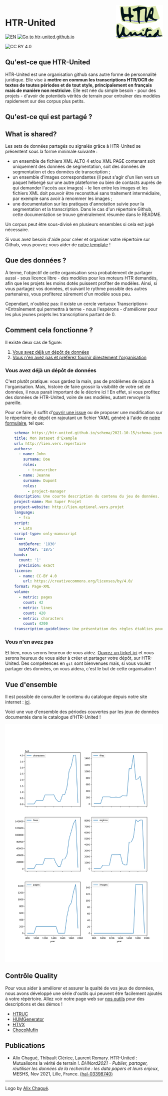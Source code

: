 <img src="https://raw.githubusercontent.com/HTR-United/htr-united.github.io/master/assets/images/logo_htr-united.png" width=150 align=right>

HTR-United
=========

[![EN](https://img.shields.io/badge/click%20to%20see%20in-EN-informational)](./README.md) [![Go to htr-united.github.io](https://img.shields.io/badge/Website-htr--united.github.io-green)](https://htr-united.github.io) 

![CC BY 4.0](https://img.shields.io/badge/license-CC--BY-lightgrey)

## Qu'est-ce que HTR-United

HTR-United est une organisation github sans autre forme de personnalité juridique. Elle vise à **mettre en commun les transcriptions HTR/OCR de textes de toutes périodes et de tout style, principalement en français mais de manière non restricive**. Elle est née du simple besoin - pour des projets - d'avoir de potentiels vérités de terrain pour entraîner des modèles rapidement sur des corpus plus petits.

## Qu'est-ce qui est partagé ?

## What is shared?

Les sets de données partagés ou signalés grâce à HTR-United se présentent sous la forme minimale suivante : 
- un ensemble de fichiers XML ALTO 4 et/ou XML PAGE contenant soit uniquement des données de segmentation, soit des données de segmentation et des données de transcription ;
- un ensemble d'images correspondantes (il peut s'agir d'un lien vers un paquet hébergé sur une autre plateforme ou bien de contacts auprès de qui demander l'accès aux images) - le lien entre les images et les fichiers XML doit pouvoir être reconstitué sans traitement intermédiaire, par exemple sans avoir à renommer les images ;
- une documentation sur les pratiques d'annotation suivie pour la segmentation et la transcription. Dans le cas d'un répertoire Github, cette documentation se trouve généralement résumée dans le README.

Un corpus peut être sous-divisé en plusieurs ensembles si cela est jugé nécessaire. 

Si vous avez besoin d'aide pour créer et organiser votre répertoire sur Github, vous pouvez vous aider de [notre template](https://github.com/HTR-United/template-htr-united-datarepo) !

## Que des données ?

À terme, l'objectif de cette organisation sera probablement de partager aussi - sous licence libre - des modèles pour les moteurs HTR demandés, afin que les projets les moins dotés puissent profiter de modèles. Ainsi, si vous partagez vos données, et suivant le rythme possible des autres partenaires, vous profiterez sûrement d'un modèle sous peu.

Cependant, n'oubliez pas: il existe un cercle vertueux Transcription<->Entraînement qui permettra à terme - nous l'espérons - d'améliorer pour les plus jeunes projets les transcriptions partant de 0.

## Comment cela fonctionne ?

Il existe deux cas de figure:

1. [Vous avez déjà un dépôt de données](#vous-avez-déjà-un-dépôt-de-données)  
2. [Vous n'en avez pas et préférez fournir directement l'organisation](#vous-nen-avez-pas)
    
### Vous avez déjà un dépôt de données

C'est plutôt pratique: vous gardez la main, pas de problèmes de rajout à l'organisation. Mais, histoire de faire grossir la visibilité de votre set de données, il nous parait important de le décrire ici ! En effet, si vous profitez des données de HTR-United, voire de ses modèles, autant renvoyer la pareille. 

Pour ce faire, il suffit d'[ouvrir une issue](https://github.com/HTR-United/htr-united/issues/new) ou de proposer une modification sur le répertoire de dépôt en rajoutant un fichier YAML généré à l'aide de [notre formulaire](https://htr-united.github.io/document-your-data.html), tel que:

```yaml
    schema: https://htr-united.github.io/schema/2021-10-15/schema.json
    title: Mon Dataset d'Exemple
    url: http://lien.vers.repertoire
    authors:
      - name: John
        surname: Doe
        roles:
          - transcriber
      - name: Jeanne
        surname: Dupont
        roles:
          - project-manager
    description: Une courte description du contenu du jeu de données.
    project-name: Mon Super Projet
    project-website: http://lien.optionel.vers.projet
    language:
      - fra
    script:
      - Latn
    script-type: only-manuscript
    time:
      notBefore: '1830'
      notAfter: '1875'
    hands:
      count: '1'
      precision: exact
    license:
      - name: CC-BY 4.0
        url: https://creativecommons.org/licenses/by/4.0/
    format: Page-XML
    volume:
      - metric: pages
        count: 42
      - metric: lines
        count: 420
      - metric: characters
        count: 4200
    transcription-guidelines: Une présentation des règles établies pour la transcription.
```

### Vous n'en avez pas

Et bien, nous serons heureux de vous aidez. [Ouvrez un ticket ici](https://github.com/HTR-United/htr-united/issues/new) et nous serons heureux de vous aider à créer et partager votre dépôt, sur HTR-United. Des compétences en `git` sont bienvenues mais, si vous voulez partager des données, on vous aidera, c'est le but de cette organisation !

## Vue d'ensemble

Il est possible de consulter le contenu du catalogue depuis notre site internet : [ici](https://htr-united.github.io/catalog.html).

Voici une vue d'ensemble des périodes couvertes par les jeux de données documentés dans le catalogue d'HTR-United !

![graph](./graph.png)

## Contrôle Quality

Pour vous aider à améliorer et assurer la qualté de vos jeux de données, nous avons développé une série d'outils qui peuvent être facilement ajoutés à votre répértoire. Allez voir notre page web sur [nos outils](https://htr-united.github.io/tools.html) pour des descriptions et des démos !

- [HTRUC](https://github.com/HTR-United/HTRUC)
- [HUMGenerator](https://github.com/HTR-United/htr-united-metadata-generator)
- [HTVX](https://github.com/HTR-United/HTRVX)
- [ChocoMufin](https://github.com/ponteIneptique/choco-mufin)


## Publications

- Alix Chagué, Thibault Clérice, Laurent Romary. HTR-United : Mutualisons la vérité de terrain !. *DHNord2021 - Publier, partager, réutiliser les données de la recherche : les data papers et leurs enjeux*, MESHS, Nov 2021, Lille, France. [⟨hal-03398740⟩](https://hal.inria.fr/hal-03398740v1)


---

Logo by [Alix Chagué](https://alix-tz.github.io).
